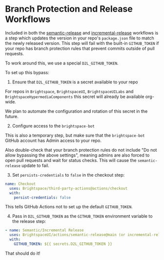 # Branch Protection and Release Workflows

Included in both the [semantic-release](../semantic-release/) and [incremental-release](../incremental-release) workflows is a step which updates the version in your repo's `package.json` file to match the newly released version. This step will fail with the built-in `GITHUB_TOKEN` if your repo has branch protection rules that prevent commits outside of pull requests.

To work around this, we use a special `D2L_GITHUB_TOKEN`.

To set up this bypass:

1) Ensure that `D2L_GITHUB_TOKEN` is a secret available to your repo

For repos in `Brightspace`, `BrightspaceUI`, `BrightspaceUILabs` and `BrightspaceHypermediaComponents` this secret will already be available org-wide.

We plan to automate the configuration and rotation of this secret in the future.

2) Configure access to the `brightspace-bot`

This is also a temporary step, but make sure that the `brightspace-bot` GitHub account has Admin access to your repo.

Also double-check that your branch protection rules do not include "Do not allow bypassing the above settings", meaning admins are also forced to open pull requests and wait for status checks. This will cause the `semantic-release` update to fail.

3) Set `persists-credentials` to `false` in the checkout step:

```yml
name: Checkout
  uses: Brightspace/third-party-actions@actions/checkout
  with:
    persist-credentials: false
```

This tells GitHub Actions not to set up the default `GITHUB_TOKEN`.

4) Pass in `D2L_GITHUB_TOKEN` as the `GITHUB_TOKEN` environment variable to the release step:

```yml
- name: Semantic/Incremental Release
  uses: BrightspaceUI/actions/semantic-release@main (or incremental-release)
  with:
    GITHUB_TOKEN: ${{ secrets.D2L_GITHUB_TOKEN }}
```

That should do it!
